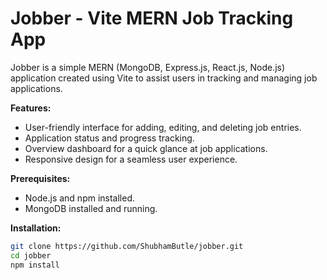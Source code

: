 # Jobber - Vite MERN Job Tracking App

Jobber is a simple MERN (MongoDB, Express.js, React.js, Node.js) application created using Vite to assist users in tracking and managing job applications.

**Features:**

- User-friendly interface for adding, editing, and deleting job entries.
- Application status and progress tracking.
- Overview dashboard for a quick glance at job applications.
- Responsive design for a seamless user experience.

**Prerequisites:**

- Node.js and npm installed.
- MongoDB installed and running.

**Installation:**

```bash
git clone https://github.com/ShubhamButle/jobber.git
cd jobber
npm install
```
